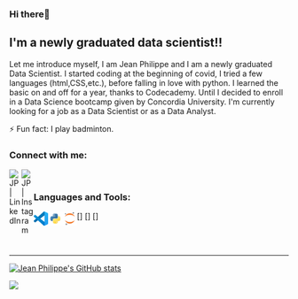 ### Hi there👋 


## I'm a newly graduated data scientist!!
Let me introduce myself, I am Jean Philippe and I am a newly graduated Data Scientist.
I started coding at the beginning of covid, I tried a few languages (html,CSS,etc.), before falling in love with python.
I learned the basic on and off for a year, thanks to Codecademy. Until I decided to enroll in a Data Science bootcamp given by Concordia University.
I'm currently looking for a job as a Data Scientist or as a Data Analyst.

⚡ Fun fact: I play badminton.

### Connect with me:

[<img align="left" alt="JP | LinkedIn" width="22px" src="https://www.google.com/imgres?imgurl=https%3A%2F%2Fapplets.imgix.net%2Fhttps%253A%252F%252Fassets.ifttt.com%252Fimages%252Fchannels%252F28%252Ficons%252Fmonochrome_large.png%3Fw%3D240%26h%3D240%26s%3D56bb6f6e4569784bab854bf0a0da8bab&imgrefurl=https%3A%2F%2Fifttt.com%2Finstagram&tbnid=k0ClwMVxxHk2iM&vet=12ahUKEwiQqujw7uv0AhVrn3IEHX3mBjMQMygLegUIARDqAQ..i&docid=WLZJzt3sq-dmcM&w=240&h=240&itg=1&q=instagram&client=safari&ved=2ahUKEwiQqujw7uv0AhVrn3IEHX3mBjMQMygLegUIARDqAQ" />][linkedin]
[<img align="left" alt="JP | Instagram" width="22px" src="https://cdn.jsdelivr.net/npm/simple-icons@v3/icons/instagram.svg" />][instagram]

<br />

### Languages and Tools:

[<img align="left" alt="Visual Studio Code" width="26px" src="https://raw.githubusercontent.com/github/explore/80688e429a7d4ef2fca1e82350fe8e3517d3494d/topics/visual-studio-code/visual-studio-code.png" />]
[<img align="left" alt="Python" width="26px" src="https://raw.githubusercontent.com/github/explore/80688e429a7d4ef2fca1e82350fe8e3517d3494d/topics/python/python.png" />]
[<img align="left" alt="jupyter" width="26px" src="https://raw.githubusercontent.com/github/explore/80688e429a7d4ef2fca1e82350fe8e3517d3494d/topics/jupyter-notebook/jupyter-notebook.png" />]

<br />
<br />



---

[![Jean Philippe's GitHub stats](https://github-readme-stats.vercel.app/api?username=JeanPhilPetitFrere)](https://github.com/JeanPhilPetitFrere/github-readme-stats)


[instagram]: https://www.instagram.com/jean_philippe_petit_frere_/
[linkedin]: https://www.linkedin.com/in/jeanphilpetitfrere/

[![](https://data.jsdelivr.com/v1/package/npm/instagram/badge)](https://www.jsdelivr.com/package/npm/instagram)
